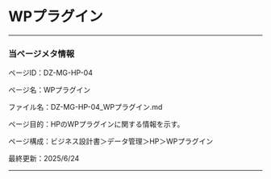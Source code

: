 # WPプラグイン

---

### 当ページメタ情報

ページID：DZ-MG-HP-04

ページ名：WPプラグイン

ファイル名：DZ-MG-HP-04_WPプラグイン.md

ページ目的：HPのWPプラグインに関する情報を示す。

ページ構成：ビジネス設計書＞データ管理＞HP＞WPプラグイン

最終更新：2025/6/24

---